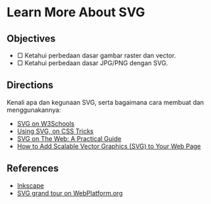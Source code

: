 # Learn More About SVG

## Objectives

- ▢ Ketahui perbedaan dasar gambar raster dan vector.
- ▢ Ketahui perbedaan dasar JPG/PNG dengan SVG.

## Directions

Kenali apa dan kegunaan SVG, serta bagaimana cara membuat dan menggunakannya:

- [SVG on W3Schools](http://www.w3schools.com/svg)
- [Using SVG, on CSS Tricks](https://css-tricks.com/using-svg)
- [SVG on The Web: A Practical Guide](https://svgontheweb.com)
- [How to Add Scalable Vector Graphics (SVG) to Your Web Page](https://www.sitepoint.com/add-svg-to-web-page/)


## References

- [Inkscape](https://inkscape.org)
- [SVG grand tour on WebPlatform.org](http://docs.webplatform.org/wiki/svg/tutorials/smarter_svg_overview)
